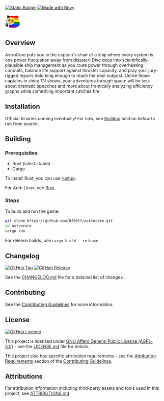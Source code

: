 [![Static Badge](https://img.shields.io/badge/Astro-Core-7f00ff)](https://github.com/8f00ff/astrocore)
[![Made with Bevy](https://img.shields.io/badge/Made%20with-Bevy-blue)](https://bevyengine.org)

[<img src="https://raw.githubusercontent.com/ZoeBijl/QueerCats/refs/heads/main/MorningCoffee/SVG/QueerCatMorningCoffee_Progress.svg" width="48" height="48" alt="Morning Pride Cat"/>](https://github.com/ZoeBijl/QueerCats)

## Overview

AstroCore puts you in the captain's chair of a ship where every system is one power fluctuation away from disaster! Dive deep into scientifically-plausible ship management as you route power through overheating conduits, balance life support against thruster capacity, and pray your jury-rigged repairs hold long enough to reach the next outpost. Unlike those captains in shiny TV shows, your adventures through space will be less about dramatic speeches and more about frantically analyzing efficiency graphs while something important catches fire.

## Installation

Official binaries coming eventually! For now, see [Building](#Building) section below to run from source.

## Building

### Prerequisites

- Rust (latest stable)
- Cargo

To Install Rust, you can use [rustup](https://rustup.rs).

For Arch Linux, see [Rust](https://wiki.archlinux.org/title/Rust).

### Steps

To build and run the game:

``` bash
git clone https://github.com/8f00ff/astrocore.git
cd astrocore
cargo run
```

For release builds, use `cargo build --release`.

## Changelog

[![GitHub Tag](https://img.shields.io/github/v/tag/8f00ff/astrocore)](https://github.com/8f00ff/astrocore/tags)
[![GitHub Release](https://img.shields.io/github/v/release/8f00ff/astrocore)](https://github.com/8f00ff/astrocore/releases)

See the [CHANGELOG.md](CHANGELOG.md) file for a detailed list of changes.

## Contributing

See the [Contributing Guidelines](CONTRIBUTING.md) for more information.

## License

[![GitHub License](https://img.shields.io/github/license/8f00ff/astrocore)](LICENSE.md)

This project is licensed under [GNU Affero General Public License (AGPL-3.0)](https://www.gnu.org/licenses/agpl-3.0.en.html) - see the [LICENSE.md](LICENSE.md) file for details.

This project also has specific attribution requirements - see the [Attribution Requirements](CONTRIBUTING.md#attribution-requirements) section of the [Contributing Guidelines](CONTRIBUTING.md).

## Attributions

For attribution information including third-party assets and tools used in this project, see [ATTRIBUTIONS.md](ATTRIBUTIONS.md).
